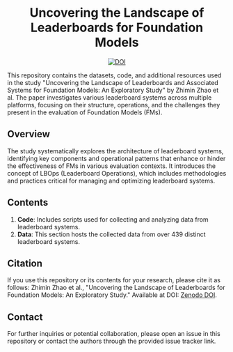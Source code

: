 <div align="center">
    <h1>Uncovering the Landscape of Leaderboards for Foundation Models</h1>
    <a href="https://zenodo.org/doi/10.5281/zenodo.10593653"><img src="https://zenodo.org/badge/DOI/10.5281/zenodo.10593653.svg" alt="DOI"></a>
</div>

This repository contains the datasets, code, and additional resources used in the study "Uncovering the Landscape of Leaderboards and Associated Systems for Foundation Models: An Exploratory Study" by Zhimin Zhao et al. The paper investigates various leaderboard systems across multiple platforms, focusing on their structure, operations, and the challenges they present in the evaluation of Foundation Models (FMs).

## Overview
The study systematically explores the architecture of leaderboard systems, identifying key components and operational patterns that enhance or hinder the effectiveness of FMs in various evaluation contexts. It introduces the concept of LBOps (Leaderboard Operations), which includes methodologies and practices critical for managing and optimizing leaderboard systems.

## Contents
1. **Code**: Includes scripts used for collecting and analyzing data from leaderboard systems.
2. **Data**: This section hosts the collected data from over 439 distinct leaderboard systems.

## Citation
If you use this repository or its contents for your research, please cite it as follows:
Zhimin Zhao et al., "Uncovering the Landscape of Leaderboards for Foundation Models: An Exploratory Study." Available at DOI: [Zenodo DOI](https://zenodo.org/doi/10.5281/zenodo.10593653).

## Contact
For further inquiries or potential collaboration, please open an issue in this repository or contact the authors through the provided issue tracker link.
